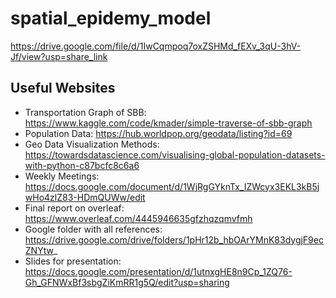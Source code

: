# spatial_epidemy_model
https://drive.google.com/file/d/1IwCqmpoq7oxZSHMd_fEXv_3qU-3hV-Jf/view?usp=share_link
## Useful Websites
* Transportation Graph of SBB: https://www.kaggle.com/code/kmader/simple-traverse-of-sbb-graph
* Population Data: https://hub.worldpop.org/geodata/listing?id=69
* Geo Data Visualization Methods: https://towardsdatascience.com/visualising-global-population-datasets-with-python-c87bcfc8c6a6
* Weekly Meetings: https://docs.google.com/document/d/1WjRgGYknTx_IZWcyx3EKL3kB5jwHo4zlZ83-HDmQUWw/edit
* Final report on overleaf: https://www.overleaf.com/4445946635gfzhqzqmvfmh
* Google folder with all references: https://drive.google.com/drive/folders/1pHr12b_hbOArYMnK83dygjF9ecZNYtw_
* Slides for presentation: https://docs.google.com/presentation/d/1utnxgHE8n9Cp_1ZQ76-Gh_GFNWxBf3sbgZiKmRR1g5Q/edit?usp=sharing
